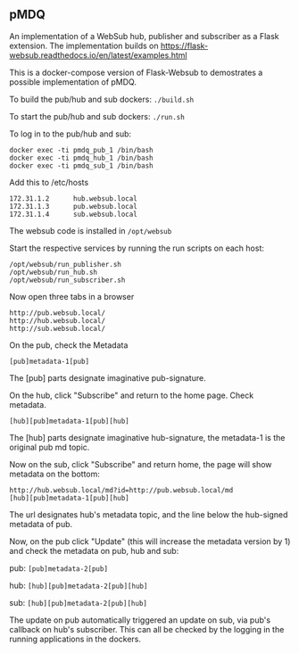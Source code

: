 pMDQ
-------------

An implementation of a WebSub hub, publisher and subscriber as a Flask
extension. The implementation builds on https://flask-websub.readthedocs.io/en/latest/examples.html

This is a docker-compose version of Flask-Websub to demostrates a possible implementation of pMDQ.

To build the pub/hub and sub dockers:
```./build.sh```

To start the pub/hub and sub dockers:
```./run.sh```

To log in to the pub/hub and sub:
```
docker exec -ti pmdq_pub_1 /bin/bash
docker exec -ti pmdq_hub_1 /bin/bash
docker exec -ti pmdq_sub_1 /bin/bash
```

Add this to /etc/hosts
```
172.31.1.2      hub.websub.local
172.31.1.3      pub.websub.local
172.31.1.4      sub.websub.local
```

The websub code is installed in
```/opt/websub```

Start the respective services by running the run scripts on each host:
```
/opt/websub/run_publisher.sh
/opt/websub/run_hub.sh
/opt/websub/run_subscriber.sh
```

Now open three tabs in a browser
```
http://pub.websub.local/
http://hub.websub.local/
http://sub.websub.local/
```

On the pub, check the Metadata
```
[pub]metadata-1[pub]
```
The [pub] parts designate imaginative pub-signature.

On the hub, click "Subscribe" and return to the home page. Check metadata.
```
[hub][pub]metadata-1[pub][hub]
```
The [hub] parts designate imaginative hub-signature, the metadata-1 is the original pub md topic.

Now on the sub, click "Subscribe" and return home, the page will show metadata on the bottom:
```
http://hub.websub.local/md?id=http://pub.websub.local/md
[hub][pub]metadata-1[pub][hub]
```
The url designates hub's metadata topic, and the line below the hub-signed metadata of pub.

Now, on the pub click "Update" (this will increase the metadata version by 1) and check the metadata on pub, hub and sub:

pub: ```[pub]metadata-2[pub]```

hub: ```[hub][pub]metadata-2[pub][hub]```

sub: ```[hub][pub]metadata-2[pub][hub]```

The update on pub automatically triggered an update on sub, via pub's callback on hub's subscriber. This can all be checked by the logging in the running applications in the dockers.
